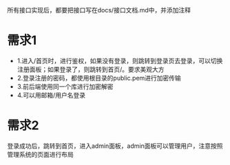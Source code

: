 所有接口实现后，都要把接口写在docs/接口文档.md中，并添加注释

# 需求1

- 1.进入/首页时，进行鉴权，如果没有登录，则跳转到登录页去登录，可以切换注册面板；如果登录了，则跳转到首页/。要求美观大方
- 2.登录注册的密码，都使用根目录的public.pem进行加密传输
- 3.前后端使用同一个库进行加密解密
- 4.可以用邮箱/用户名登录

# 需求2

登录成功后，跳转到首页，进入admin面板，admin面板可以管理用户，注意按照管理系统的页面进行布局

